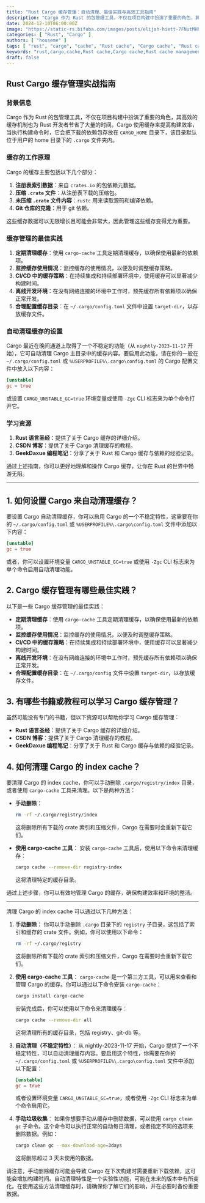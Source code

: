 ```yaml
---
title: "Rust Cargo 缓存管理：自动清理、最佳实践与高效工具指南"
description: "Cargo 作为 Rust 的包管理工具，不仅在项目构建中扮演了重要的角色，其高效的缓存机制也为 Rust 开发者节省了大量的时间。Cargo 使用缓存来提高构建效率，当执行构建命令时，它会把下载的依赖包存放在 `CARGO_HOME` 目录下，该目录默认位于用户的 home 目录下的 `.cargo` 文件夹内。"
date: 2024-12-10T06:00:00Z
image: "https://static-rs.bifuba.com/images/posts/elijah-hiett-7FNutMHhBxI-unsplash.jpg"
categories: [ "Rust", "Cargo" ]
authors: [ "houseme" ]
tags: [ "rust", "cargo", "cache", "Rust cache", "Cargo cache", "Rust cache management", "Cargo cache management" ]
keywords: "rust,cargo,cache,Rust cache,Cargo cache,Rust cache management,Cargo cache management"
draft: false
---
```



## Rust Cargo 缓存管理实战指南

### 背景信息

Cargo 作为 Rust 的包管理工具，不仅在项目构建中扮演了重要的角色，其高效的缓存机制也为 Rust 开发者节省了大量的时间。Cargo 使用缓存来提高构建效率，当执行构建命令时，它会把下载的依赖包存放在 `CARGO_HOME` 目录下，该目录默认位于用户的 home 目录下的 `.cargo` 文件夹内。

### 缓存的工作原理

Cargo 的缓存主要包括以下几个部分：

1. **注册表索引数据**：来自 `crates.io` 的包依赖元数据。
2. **压缩 `.crate` 文件**：从注册表下载的压缩包。
3. **未压缩 `.crate` 文件内容**：`rustc` 用来读取源码和编译依赖。
4. **Git 仓库的克隆**：用于 git 依赖。

这些缓存数据可以无限增长且可能会非常大，因此管理这些缓存变得尤为重要。

### 缓存管理的最佳实践

1. **定期清理缓存**：使用 `cargo-cache` 工具定期清理缓存，以确保使用最新的依赖项。
2. **监控缓存使用情况**：监控缓存的使用情况，以便及时调整缓存策略。
3. **CI/CD 中的缓存策略**：在持续集成和持续部署环境中，使用缓存可以显著减少构建时间。
4. **离线开发环境**：在没有网络连接的环境中工作时，预先缓存所有依赖项以确保正常开发。
5. **合理配置缓存目录**：在 `~/.cargo/config.toml` 文件中设置 `target-dir`，以存放缓存文件。

### 自动清理缓存的设置

Cargo 最近在晚间通道上取得了一个不稳定的功能（从 `nightly-2023-11-17` 开始），它可自动清理 Cargo 主目录中的缓存内容。要启用此功能，请在你的一般在 `~/.cargo/config.toml` 或 `%USERPROFILE%\.cargo\config.toml` 的 Cargo 配置文件中放入以下内容：

```toml
[unstable]
gc = true
```

或设置 `CARGO_UNSTABLE_GC=true` 环境变量或使用 `-Zgc` CLI 标志来为单个命令打开它。

### 学习资源

1. **Rust 语言圣经**：提供了关于 Cargo 缓存的详细介绍。
2. **CSDN 博客**：提供了关于 Cargo 清理缓存的教程。
3. **GeekDaxue 编程笔记**：分享了关于 Rust 和 Cargo 缓存与依赖的经验记录。

通过上述指南，你可以更好地理解和操作 Cargo 缓存，让你在 Rust 的世界中畅游无阻。

------------

## 1. 如何设置 Cargo 来自动清理缓存？

要设置 Cargo 自动清理缓存，你可以启用 Cargo 的一个不稳定特性，这需要在你的 `~/.cargo/config.toml` 或 `%USERPROFILE%\.cargo\config.toml` 文件中添加以下内容：

```toml
[unstable]
gc = true
```

或者，你可以设置环境变量 `CARGO_UNSTABLE_GC=true` 或使用 `-Zgc` CLI 标志来为单个命令启用自动清理功能。

## 2. Cargo 缓存管理有哪些最佳实践？

以下是一些 Cargo 缓存管理的最佳实践：

- **定期清理缓存**：使用 `cargo-cache` 工具定期清理缓存，以确保使用最新的依赖项。
- **监控缓存使用情况**：监控缓存的使用情况，以便及时调整缓存策略。
- **CI/CD 中的缓存策略**：在持续集成和持续部署环境中，使用缓存可以显著减少构建时间。
- **离线开发环境**：在没有网络连接的环境中工作时，预先缓存所有依赖项以确保正常开发。
- **合理配置缓存目录**：在 `~/.cargo/config` 文件中设置 `target-dir`，以存放缓存文件。

## 3. 有哪些书籍或教程可以学习 Cargo 缓存管理？

虽然可能没有专门的书籍，但以下资源可以帮助你学习 Cargo 缓存管理：

- **Rust 语言圣经**：提供了关于 Cargo 缓存的详细介绍。
- **CSDN 博客**：提供了关于 Cargo 清理缓存的教程。
- **GeekDaxue 编程笔记**：分享了关于 Rust 和 Cargo 缓存与依赖的经验记录。

## 4. 如何清理 Cargo 的 index cache？

要清理 Cargo 的 index cache，你可以手动删除 `.cargo/registry/index` 目录，或者使用 `cargo-cache` 工具来清理。以下是两种方法：

- **手动删除**：

  ```sh
  rm -rf ~/.cargo/registry/index
  ```

  这将删除所有下载的 crate 索引和压缩文件，Cargo 在需要时会重新下载它们。

- **使用 cargo-cache 工具**：
  安装 `cargo-cache` 工具后，使用以下命令来清理缓存：
  ```sh
  cargo cache --remove-dir registry-index
  ```
  这将清理特定的缓存目录。

通过上述步骤，你可以有效地管理 Cargo 的缓存，确保构建效率和环境的整洁。

--------

清理 Cargo 的 index cache 可以通过以下几种方法：

1. **手动删除**：
   你可以手动删除 `.cargo` 目录下的 `registry` 子目录，这包括了索引和缓存的 crate 文件。例如，你可以使用以下命令：
   ```sh
   rm -rf ~/.cargo/registry
   ```
   这将删除所有下载的 crate 索引和压缩文件，Cargo 在需要时会重新下载它们。

2. **使用 cargo-cache 工具**：
   `cargo-cache` 是一个第三方工具，可以用来查看和管理 Cargo 的缓存。你可以通过以下命令安装 `cargo-cache`：
   ```sh
   cargo install cargo-cache
   ```
   安装完成后，你可以使用以下命令来清理缓存：
   ```sh
   cargo cache --remove-dir all
   ```
   这将清理所有的缓存目录，包括 registry、git-db 等。

3. **自动清理（不稳定特性）**：
   从 nightly-2023-11-17 开始，Cargo 提供了一个不稳定特性，可以自动清理缓存内容。要启用这个特性，你需要在你的 `~/.cargo/config.toml` 或 `%USERPROFILE%\.cargo\config.toml` 文件中添加以下配置：
   ```toml
   [unstable]
   gc = true
   ```
   或者设置环境变量 `CARGO_UNSTABLE_GC=true`，或者使用 `-Zgc` CLI 标志来为单个命令启用它。

4. **手动垃圾收集**：
   如果你想要手动从缓存中删除数据，可以使用 `cargo clean gc` 子命令。这个命令可以执行正常的自动每日清理，或者指定不同的选项来删除数据。例如：
   ```sh
   cargo clean gc --max-download-age=3days
   ```
   这将删除超过 3 天未使用的数据。

请注意，手动删除缓存可能会导致 Cargo 在下次构建时需要重新下载依赖，这可能会增加构建时间。自动清理特性是一个实验性功能，可能在未来的版本中有所变化。在使用这些方法清理缓存时，请确保你了解它们的影响，并在必要时备份重要数据。
